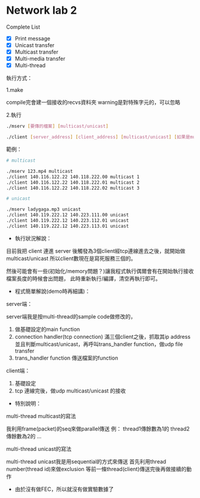 # Network lab 2

Complete List

- [x] Print message
- [x] Unicast transfer
- [x] Multicast transfer
- [x] Multi-media transfer
- [x] Multi-thread

執行方式：

1.make

compile完會建一個接收的recvs資料夾
warning是對特殊字元的，可以忽略

2.執行
```bash
./mserv [要傳的檔案] [multicast/unicast]

./client [server_address] [client_address] [multicast/unicast] [如果是multicast的話，標注一個number以分辨不同檔案]
```

範例：

```bash
# multicast

./mserv 123.mp4 multicast
./client 140.116.122.22 140.118.222.00 multicast 1
./client 140.116.122.22 140.118.222.01 multicast 2
./client 140.116.122.22 140.118.222.02 multicast 3

# unicast

./mserv ladygaga.mp3 unicast
./client 140.119.222.12 140.223.111.00 unicast
./client 140.119.222.12	140.223.112.01 unicast
./client 140.119.222.12	140.223.113.01 unicast
```
* 執行狀況解說：

目前我把 client 連進 server 後觸發為3個client經tcp連線進去之後，就開始做multicast/unicast
所以client數現在是寫死服務三個的。

然後可能會有一些(初始化/memory問題？)讓我程式執行偶爾會有在開始執行接收檔案長度的時候會出問題，
此時重新執行/編譯，清空再執行即可。

* 程式簡單解說(demo時再細講)：

server端：

server端我是按multi-thread的sample code做修改的，

1. 做基礎設定的main function
2. connection handler(tcp connection)
滿三個client之後，抓取其ip address
並且判斷multicast/unicast，再呼叫trans_handler function，做udp file transfer
3. trans_handler function
傳送檔案的function

client端：
1. 基礎設定
2. tcp 連線完後，做udp multicast/unicast 的接收

* 特別說明：

multi-thread multicast的寫法

我利用frame(packet)的seq來做parallel傳送
例：
thread1傳餘數為1的
thread2傳餘數為2的
...

multi-thread unicast的寫法

multi-thread unicast我是用sequential的方式來傳送
首先利用thread number(thread id)來做exclusion
等前一條thread(client)傳送完後再做接續的動作


* 由於沒有做FEC，所以就沒有做實驗數據了

